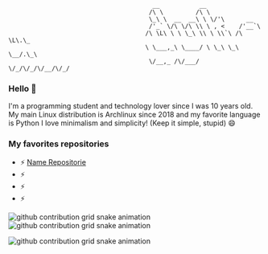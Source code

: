                                         


                                            __           __                  
                                           /\ \         /\ \                 
                                           \_\ \  __  __\ \ \/'\      __     
                                           /'_` \/\ \/\ \\ \ , <    /'__`\   
                                          /\ \L\ \ \ \_\ \\ \ \\`\ /\ \L\.\_ 
                                          \ \___,_\ \____/ \ \_\ \_\ \__/.\_\
                                           \/__,_ /\/___/   \/_/\/_/\/__/\/_/

### Hello 👋
I'm a programming student and technology lover since I was 10 years old. My main Linux distribution is Archlinux since 2018 and my favorite language is Python
I love minimalism and simplicity! (Keep it simple, stupid) 😄

### My favorites repositories
- ⚡ [Name Repositorie](https://github.com/link)
- ⚡ 
- ⚡ 
- ⚡ 


![github contribution grid snake animation](https://raw.githubusercontent.com/dukaPythonist/dukaPythonist/output/github-contribution-grid-snake-dark.svg#gh-dark-mode-only)![github contribution grid snake animation](https://raw.githubusercontent.com/dukaPythonist/dukaPythonist/output/github-contribution-grid-snake.svg#gh-light-mode-only)

<picture>
  <source media="(prefers-color-scheme: dark)" srcset="https://raw.githubusercontent.com/dukaPythonist/dukaPythonist/output/github-contribution-grid-snake-dark.svg">
  <source media="(prefers-color-scheme: light)" srcset="https://raw.githubusercontent.com/dukaPythonist/dukaPythonist/output/github-contribution-grid-snake.svg">
  <img alt="github contribution grid snake animation" src="https://raw.githubusercontent.com/dukaPythonist/dukaPythonist/output/github-contribution-grid-snake.svg">
</picture>
